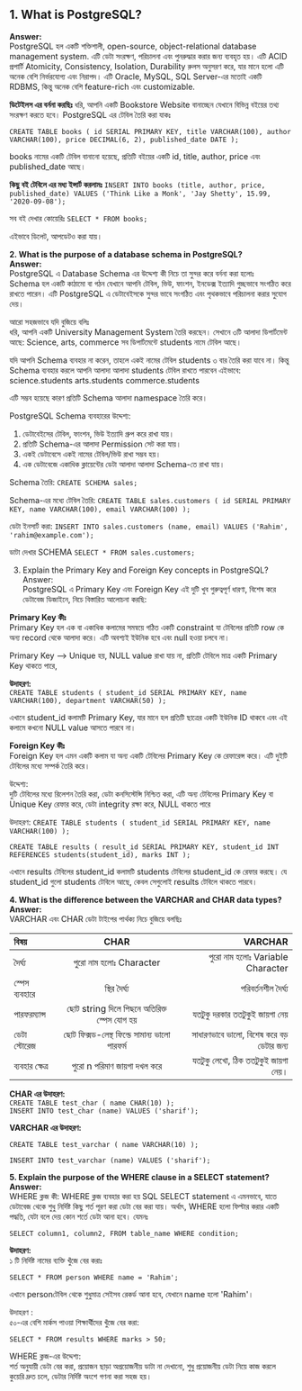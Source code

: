 ## **1. What is PostgreSQL?** <br>
**Answer:**<br> PostgreSQL হল একটি শক্তিশালী, open-source, object-relational database management system. এটি ডেটা সংরক্ষণ, পরিচালনা এবং পুনরুদ্ধার করার জন্য ব্যবহৃত হয়।
এটি ACID প্রপার্টি  Atomicity, Consistency, Isolation, Durability রুলস অনুসরণ করে, যার মানে হলো এটি অনেক বেশি নির্ভরযোগ্য এবং নিরাপদ।
এটি Oracle, MySQL, SQL Server-এর মতোই একটি RDBMS, কিন্তু অনেক বেশি feature-rich এবং customizable.

**ডিটেইলস এর বর্ননা করছিঃ**
ধরি, আপনি একটি Bookstore Website বানাচ্ছেন যেখানে বিভিন্ন বইয়ের তথ্য সংরক্ষণ করতে হবে।
PostgreSQL এর টেবিল তৈরি করা যাকঃ

`CREATE TABLE books (
    id SERIAL PRIMARY KEY,
    title VARCHAR(100),
    author VARCHAR(100),
    price DECIMAL(6, 2),
    published_date DATE
);`<br>

books নামের একটি টেবিল বানানো হয়েছে, প্রতিটি বইয়ের একটি id, title, author, price এবং published_date আছে।

**কিছু বই টেবিলে এর মধ্য ইন্সার্ট করলামঃ**
`INSERT INTO books (title, author, price, published_date)
VALUES ('Think Like a Monk', 'Jay Shetty', 15.99, '2020-09-08');`<br>

সব বই দেখার কোয়েরিঃ
`SELECT * FROM books;`<br>

এইভাবে ডিলেট, আপডেটও করা যায়।



**2. What is the purpose of a database schema in PostgreSQL?**<br>
**Answer:**<br> PostgreSQL এ Database Schema এর উদ্দেশ্য কী নিচে তা সুন্দর করে বর্ননা করা হলোঃ<br>
Schema হল একটি কাঠামো বা গঠন যেখানে আপনি টেবিল, ভিউ, ফাংশন, ইনডেক্স ইত্যাদি গুচ্ছভাবে সংগঠিত করে রাখতে পারেন। এটি PostgreSQL এ ডেটাবেইসকে সুন্দর ভাবে সংগঠিত এবং পৃথকভাবে পরিচালনা করার সুযোগ দেয়।

আরো সহজভাবে যদি বুজিয়ে বলিঃ <br>
ধরি, আপনি একটি University Management System তৈরি করছেন। সেখানে ৩টি আলাদা ডিপার্টমেন্ট আছে: Science, arts, commerce সব ডিপার্টমেন্টে students নামে টেবিল আছে।

যদি আপনি Schema ব্যবহার না করেন, তাহলে একই নামের টেবিল students ৩ বার তৈরি করা যাবে না। কিন্তু Schema ব্যবহার করলে আপনি আলাদা আলাদা students টেবিল রাখতে পারবেন এইভাবে: science.students
arts.students commerce.students

এটি সম্ভব হয়েছে কারণ প্রতিটি Schema আলাদা namespace তৈরি করে।

PostgreSQL Schema ব্যবহারের উদ্দেশ্য: <br>
1. ডেটাবেইসের টেবিল, ফাংশন, ভিউ ইত্যাদি গ্রুপ করে রাখা যায়।
2. প্রতিটি Schema-এর আলাদা Permission সেট করা যায়।
3. একই ডেটাবেসে একই নামের টেবিল/ভিউ রাখা সম্ভব হয়।
4. এক ডেটাবেজে একাধিক ক্লায়েন্টের ডেটা আলাদা আলাদা Schema-তে রাখা যায়।

Schema তৈরি:
`CREATE SCHEMA sales;`<br>

 Schema-এর মধ্যে টেবিল তৈরি:
`CREATE TABLE sales.customers (
    id SERIAL PRIMARY KEY,
    name VARCHAR(100),
    email VARCHAR(100)
);`<br>

ডেটা ইনসার্ট করা:
`INSERT INTO sales.customers (name, email)
VALUES ('Rahim', 'rahim@example.com');`<br>

ডাটা দেখার SCHEMA
`SELECT * FROM sales.customers;`<br>


3. Explain the Primary Key and Foreign Key concepts in PostgreSQL?<br>
   Answer:<br> PostgreSQL এ Primary Key এবং Foreign Key এই দুটি খুব গুরুত্বপূর্ণ ধারণা, বিশেষ করে ডেটাবেজ ডিজাইনে, নিচে বিস্তারিত আলোচনা করছি:

 **Primary Key কীঃ**<br>
 Primary Key হল এক বা একাধিক কলামের সমন্বয়ে গঠিত একটি constraint যা টেবিলের প্রতিটি row কে অন্য record থেকে আলাদা করে। এটি অবশ্যই ইউনিক হবে এবং null হওয়া চলবে না।

Primary Key --> Unique হয়, NULL value রাখা যায় না, প্রতিটি টেবিলে মাত্র একটি Primary Key থাকতে পারে,

**উদাহরণ:**<br>
`CREATE TABLE students (
    student_id SERIAL PRIMARY KEY,
    name VARCHAR(100),
    department VARCHAR(50)
);`
<br>

এখানে student_id কলামটি Primary Key, যার মানে হল প্রতিটি ছাত্রের একটি ইউনিক ID থাকবে এবং এই কলামে কখনো NULL value আসতে পারবে না।

**Foreign Key কীঃ**<br>
Foreign Key হল এমন একটি কলাম যা অন্য একটি টেবিলের Primary Key কে রেফারেন্স করে। এটি দুইটি টেবিলের মধ্যে সম্পর্ক তৈরি করে।

উদ্দেশ্য:<br>
দুটি টেবিলের মধ্যে রিলেশন তৈরি করা, ডেটা কনসিস্টেন্সি নিশ্চিত করা, এটি অন্য টেবিলের Primary Key বা Unique Key রেফার করে, ডেটা integrity রক্ষা করে, NULL থাকতে পারে

উদাহরণ:
`CREATE TABLE students (
    student_id SERIAL PRIMARY KEY,
    name VARCHAR(100)
);`<br>


`CREATE TABLE results (
    result_id SERIAL PRIMARY KEY,
    student_id INT REFERENCES students(student_id),
    marks INT
);`<br>

এখানে results টেবিলের student_id কলামটি students টেবিলের student_id কে রেফার করছে। যে student_id গুলো students টেবিলে আছে, কেবল সেগুলোই results টেবিলে থাকতে পারবে।



**4. What is the difference between the VARCHAR and CHAR data types?**<br>
   **Answer:**<br> VARCHAR এবং CHAR ডেটা টাইপের পার্থক্য নিচে বুজিয়ে বলছিঃ<br>
   

| বিষয় | CHAR | VARCHAR |
|:-----------|:------------:|------------:|
| দৈর্ঘ্য     |   পুরো নাম হলোঃ Character    |     পুরো নাম হলোঃ Variable Character  |
| স্পেস ব্যবহারে     |  স্থির দৈর্ঘ্য     |     পরিবর্তনশীল দৈর্ঘ্য  |
| পারফরম্যান্স     |   ছোট string দিলে পিছনে অতিরিক্ত স্পেস যোগ হয়     |    যতটুকু দরকার ততটুকুই জায়গা নেয়  |
| ডেটা স্টোরেজ     |   ছোট ফিক্সড-লেন্থ ফিল্ডে সামান্য ভালো পারফর্ম     |     সাধারণভাবে ভালো, বিশেষ করে বড় ডেটার জন্য  |
| ব্যবহার ক্ষেত্র     |   পুরো n পরিমাণ জায়গা দখল করে     |     যতটুকু লেখো, ঠিক ততটুকুই জায়গা নেয়।  |



**CHAR এর উদাহরণ:**<br>
`CREATE TABLE test_char (
    name CHAR(10)
);
`<br>
`INSERT INTO test_char (name) VALUES ('sharif');`<br>

**VARCHAR এর উদাহরণ:**<br>

`CREATE TABLE test_varchar (
    name VARCHAR(10)
);`<br>

`INSERT INTO test_varchar (name) VALUES ('sharif');`<br>


**5. Explain the purpose of the WHERE clause in a SELECT statement?**<br>
**Answer:**<br> WHERE ক্লজ কী:
WHERE ক্লজ ব্যবহার করা হয় SQL SELECT statement এ এমনভাবে, যাতে ডেটাবেজ থেকে শুধু নির্দিষ্ট কিছু শর্ত পূরণ করা ডেটা বের করা যায়।
অর্থাৎ, WHERE হলো ফিল্টার করার একটি পদ্ধতি, যেটা বলে দেয় কোন শর্তে ডেটা আনা হবে। 
যেমনঃ

`SELECT column1, column2,
FROM table_name
WHERE condition;`<br>


**উদাহরণ:**<br> ১ টি নির্দিষ্ট নামের ব্যক্তি খুঁজে বের করাঃ

`SELECT * FROM person
WHERE name = 'Rahim';`<br>

এখানে personটেবিল থেকে শুধুমাত্র সেইসব রেকর্ড আনা হবে, যেখানে name হলো 'Rahim'।

উদাহরণ :<br> ৫০-এর বেশি মার্কস পাওয়া শিক্ষার্থীদের খুঁজে বের করা:

`SELECT * FROM results
WHERE marks > 50;`<br>

WHERE ক্লজ-এর উদ্দেশ্য:<br>
শর্ত অনুযায়ী ডেটা বের করা, প্রয়োজন ছাড়া অপ্রয়োজনীয় ডাটা না দেখানো, শুধু প্রয়োজনীয় ডেটা নিয়ে কাজ করলে কুয়েরি দ্রুত চলে, ডেটার নির্দিষ্ট অংশে গণনা করা সহজ হয়।

